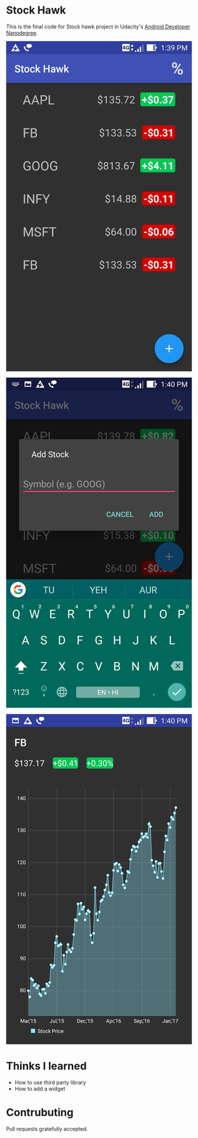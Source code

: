 # Stock Hawk

This is the final code for Stock hawk project in Udacity's [Android Developer Nanodegree](https://www.udacity.com/course/android-developer-nanodegree-by-google--nd801). 

![alt tag](img/Screenshot_2017-03-05-13-39-54.jpg)


![alt tag](img/Screenshot_2017-03-05-13-40-02.jpg)


![alt tag](img/Screenshot_2017-03-05-13-40-09.jpg)

# Thinks I learned

- How to use third party library
- How to add a widget

# Contrubuting

Pull requests gratefully accepted.
